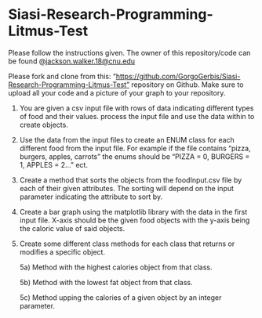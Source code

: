 # Siasi-Research-Programming-Litmus-Test
Please follow the instructions given. The owner of this repository/code can be found @jackson.walker.18@cnu.edu


Please fork and clone from this: “https://github.com/GorgoGerbis/Siasi-Research-Programming-Litmus-Test” repository on Github. Make sure to upload all your code and a picture of your graph to your repository.

1) You are given a csv input file with rows of data indicating different types of food and their values. process the input file and use the data within to create objects.

2) Use the data from the input files to create an ENUM class for each different food from the input file. For example if the file contains “pizza, burgers, apples, carrots” the enums should be “PIZZA = 0, BURGERS = 1, APPLES = 2…” ect.

3) Create a method that sorts the objects from the foodInput.csv file by each of their given attributes. The sorting will depend on the input parameter indicating the attribute to sort by.

4) Create a bar graph using the matplotlib library with the data in the first input file. X-axis should be the given food objects with the y-axis being the caloric value of said objects.

5) Create some different class methods for each class that returns or modifies a specific object.

    5a) Method with the highest calories object from that class.

    5b) Method with the lowest fat object from that class.

    5c) Method upping the calories of a given object by an integer parameter.
